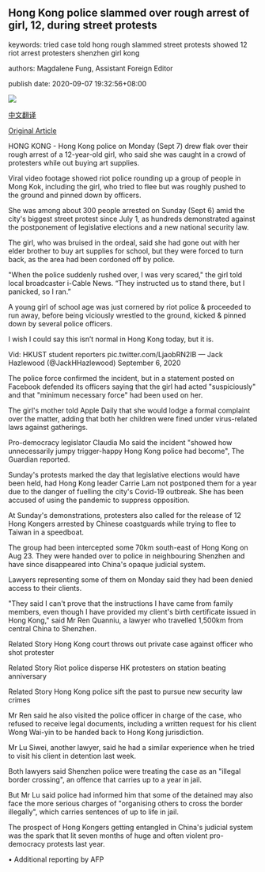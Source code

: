 ## Hong Kong police slammed over rough arrest of girl, 12, during street protests

keywords: tried case told hong rough slammed street protests showed 12 riot arrest protesters shenzhen girl kong

authors: Magdalene Fung, Assistant Foreign Editor

publish date: 2020-09-07 19:32:56+08:00

![](https://www.straitstimes.com/sites/default/files/styles/x_large/public/articles/2020/09/07/2020-09-07.jpg?itok=DhzmcGcV)

[中文翻译](Hong%20Kong%20police%20slammed%20over%20rough%20arrest%20of%20girl%2C%2012%2C%20during%20street%20protests_zh.md)

[Original Article](https://www.straitstimes.com/asia/east-asia/hong-kong-police-slammed-over-rough-arrest-of-girl-12-during-street-protests)

HONG KONG - Hong Kong police on Monday (Sept 7) drew flak over their rough arrest of a 12-year-old girl, who said she was caught in a crowd of protesters while out buying art supplies.

Viral video footage showed riot police rounding up a group of people in Mong Kok, including the girl, who tried to flee but was roughly pushed to the ground and pinned down by officers.

She was among about 300 people arrested on Sunday (Sept 6) amid the city's biggest street protest since July 1, as hundreds demonstrated against the postponement of legislative elections and a new national security law.

The girl, who was bruised in the ordeal, said she had gone out with her elder brother to buy art supplies for school, but they were forced to turn back, as the area had been cordoned off by police.

"When the police suddenly rushed over, I was very scared," the girl told local broadcaster i-Cable News. “They instructed us to stand there, but I panicked, so I ran.”

A young girl of school age was just cornered by riot police & proceeded to run away, before being viciously wrestled to the ground, kicked & pinned down by several police officers.



I wish I could say this isn’t normal in Hong Kong today, but it is.



Vid: HKUST student reporters pic.twitter.com/LjaobRN2IB — Jack Hazlewood (@JackHHazlewood) September 6, 2020

The police force confirmed the incident, but in a statement posted on Facebook defended its officers saying that the girl had acted "suspiciously" and that "minimum necessary force" had been used on her.

The girl's mother told Apple Daily that she would lodge a formal complaint over the matter, adding that both her children were fined under virus-related laws against gatherings.

Pro-democracy legislator Claudia Mo said the incident "showed how unnecessarily jumpy trigger-happy Hong Kong police had become", The Guardian reported.

Sunday's protests marked the day that legislative elections would have been held, had Hong Kong leader Carrie Lam not postponed them for a year due to the danger of fuelling the city's Covid-19 outbreak. She has been accused of using the pandemic to suppress opposition.

At Sunday's demonstrations, protesters also called for the release of 12 Hong Kongers arrested by Chinese coastguards while trying to flee to Taiwan in a speedboat.

The group had been intercepted some 70km south-east of Hong Kong on Aug 23. They were handed over to police in neighbouring Shenzhen and have since disappeared into China's opaque judicial system.

Lawyers representing some of them on Monday said they had been denied access to their clients.

"They said I can't prove that the instructions I have came from family members, even though I have provided my client's birth certificate issued in Hong Kong," said Mr Ren Quanniu, a lawyer who travelled 1,500km from central China to Shenzhen.

Related Story Hong Kong court throws out private case against officer who shot protester

Related Story Riot police disperse HK protesters on station beating anniversary

Related Story Hong Kong police sift the past to pursue new security law crimes

Mr Ren said he also visited the police officer in charge of the case, who refused to receive legal documents, including a written request for his client Wong Wai-yin to be handed back to Hong Kong jurisdiction.

Mr Lu Siwei, another lawyer, said he had a similar experience when he tried to visit his client in detention last week.

Both lawyers said Shenzhen police were treating the case as an "illegal border crossing", an offence that carries up to a year in jail.

But Mr Lu said police had informed him that some of the detained may also face the more serious charges of "organising others to cross the border illegally", which carries sentences of up to life in jail.

The prospect of Hong Kongers getting entangled in China's judicial system was the spark that lit seven months of huge and often violent pro-democracy protests last year.

• Additional reporting by AFP